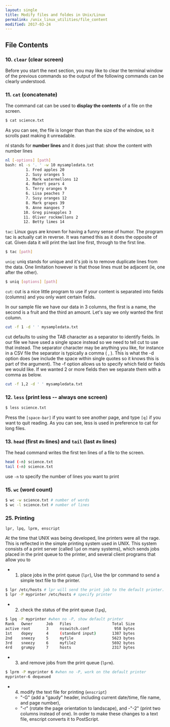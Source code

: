 ```yaml
---
layout: single
title: Modify files and foldes in Unix/Linux
permalink: /unix_linux_utilities/file_content
modified: 2017-03-24
---
```


## File Contents

### 10. `clear` (clear screen)

Before you start the next section, you may like to clear the terminal window of the previous commands so the output of the following commands can be clearly understood.

### 11. `cat` (concatenate)

The command cat can be used to **display the contents** of a file on the screen.

```bash
$ cat science.txt
```
As you can see, the file is longer than than the size of the window, so it scrolls past making it unreadable.

nl stands for **number lines** and it does just that: show the content with number lines

```bash
nl [-options] [path]
bash: nl -s '. ' -w 10 mysampledata.txt
         1. Fred apples 20
         2. Susy oranges 5
         3. Mark watermellons 12
         4. Robert pears 4
         5. Terry oranges 9
         6. Lisa peaches 7
         7. Susy oranges 12
         8. Mark grapes 39
         9. Anne mangoes 7
        10. Greg pineapples 3
        11. Oliver rockmellons 2
        12. Betty limes 14
```

`tac`: Linux guys are known for having a funny sense of humor. The program tac is actually cat in reverse. It was named this as it does the opposite of cat. Given data it will print the last line first, through to the first line.

```bash
$ tac [path]
```

`uniq`: uniq stands for unique and it's job is to remove duplicate lines from the data. One limitation however is that those lines must be adjacent (ie, one after the other).

```bash
$ uniq [options] [path]
```

`cut`: cut is a nice little program to use if your content is separated into fields (columns) and you only want certain fields.

In our sample file we have our data in 3 columns, the first is a name, the second is a fruit and the third an amount. Let's say we only wanted the first column.

```bash
cut -f 1 -d ' ' mysampledata.txt
```

cut defaults to using the TAB character as a separator to identify fields. In our file we have used a single space instead so we need to tell cut to use that instead. The separator character may be anything you like, for instance in a CSV file the separator is typically a comma ( , ). This is what the -d option does (we include the space within single quotes so it knows this is part of the argument). The -f option allows us to specify which field or fields we would like. If we wanted 2 or more fields then we separate them with a comma as below.

```bash
cut -f 1,2 -d ' ' mysampledata.txt
```

### 12. `less` (print less -- always one screen)

```bash
$ less science.txt
```
Press the `[space-bar]` if you want to see another page, and type `[q]` if you want to quit reading. As you can see, less is used in preference to cat for long files.

### 13. `head` (first `#n` lines) and `tail` (last `#n` lines)

The head command writes the first ten lines of a file to the screen.

```bash
head (-n) science.txt
tail (-n) science.txt
```
use `-n` to specify the number of lines you want to print


### 15. `wc` (word count)

```bash
$ wc -w science.txt # number of words
$ wc -l science.txt # number of lines
```



### 25. Printing

`lpr, lpq, lprm, enscript`

At the time that UNIX was being developed, line printers were all the rage. This is reflected in the simple printing system used in UNIX. This system consists of a print server (called `lpd` on many systems), which sends jobs placed in the print queue to the printer, and several client programs that allow you to 

- 1) place jobs in the print queue (`lpr`), Use the lpr command to send a simple text file to the printer.

```bash
$ lpr /etc/hosts # lpr will send the print job to the default printer.
$ lpr -P myprinter /etc/hosts # specify printer 
```

- 2) check the status of the print queue (`lpq`), 

```bash
$ lpq -P myprinter #when no -P, show default printer
Rank   Owner      Job   Files                  Total Size
active root       3     nsswitch.conf           958 bytes
1st    dopey      4     (standard input)       1387 bytes
2nd    sneezy     5     myfile                 5623 bytes
3rd    sneezy     6     myfile2                5692 bytes
4rd    grumpy     7     hosts                  2317 bytes 
```

- 3) and remove jobs from the print queue (`lprm`).

```bash
$ lprm -P myprinter 6 #when no -P, work on the default printer
myprinter-6 dequeued
```

- 4) modify the text file for printing (`enscript`)
    - "-G" (add a "gaudy" header, including current date/time, file name, and page number), 
    - "-r" (rotate the page orientation to landscape), and
    -"-2" (print two columns instead of one). In order to make these changes to a text file, enscript converts it to PostScript.
